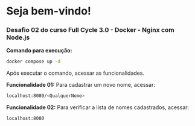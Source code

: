 # Seja bem-vindo!

### Desafio 02 do curso Full Cycle 3.0 - Docker - Nginx com Node.js

**Comando para execução:**
```sh
docker compose up -d
```

Após executar o comando, acessar as funcionalidades.

**Funcionalidade 01:**
Para cadastrar um novo nome, acessar:
```sh
localhost:8080/<QualquerNome>
```

**Funcionalidade 02:**
Para verificar a lista de nomes cadastrados, acessar:
```sh
localhost:8080
```
